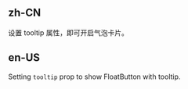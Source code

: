 ## zh-CN

设置 tooltip 属性，即可开启气泡卡片。

## en-US

Setting `tooltip` prop to show FloatButton with tooltip.
